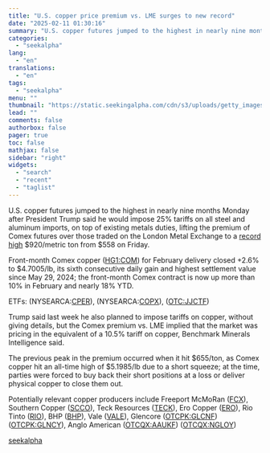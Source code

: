 ```yaml
---
title: "U.S. copper price premium vs. LME surges to new record"
date: "2025-02-11 01:30:16"
summary: "U.S. copper futures jumped to the highest in nearly nine months Monday after President Trump said he would impose 25% tariffs on all steel and aluminum imports, on top of existing metals duties, lifting the premium of Comex futures over those traded on the London Metal Exchange to a record..."
categories:
  - "seekalpha"
lang:
  - "en"
translations:
  - "en"
tags:
  - "seekalpha"
menu: ""
thumbnail: "https://static.seekingalpha.com/cdn/s3/uploads/getty_images/1255689471/image_1255689471.jpg"
lead: ""
comments: false
authorbox: false
pager: true
toc: false
mathjax: false
sidebar: "right"
widgets:
  - "search"
  - "recent"
  - "taglist"
---
```


U.S. copper futures jumped to the highest in nearly nine months Monday after President Trump said he would impose 25% tariffs on all steel and aluminum imports, on top of existing metals duties, lifting the premium of Comex futures over those traded on the London Metal Exchange to a [record high](https://www.reuters.com/markets/commodities/us-copper-price-premium-soars-record-after-trump-tariff-moves-2025-02-10/ "record high") $920/metric ton from $558 on Friday.

Front-month Comex copper ([HG1:COM](https://seekingalpha.com/symbol/HG1:COM "Copper Futures")) for February delivery closed +2.6% to $4.7005/lb, its sixth consecutive daily gain and highest settlement value since May 29, 2024; the front-month Comex contract is now up more than 10% in February and nearly 18% YTD.

ETFs: (NYSEARCA:[CPER](https://seekingalpha.com/symbol/CPER "United States Copper Index Fund, LP ETF")), (NYSEARCA:[COPX](https://seekingalpha.com/symbol/COPX "Global X Copper Miners ETF")), ([OTC:JJCTF](https://seekingalpha.com/symbol/JJCTF "iPath® Bloomberg Copper Subindex Total Return(<a href='https://seekingalpha.com/symbol/SM' title='SM Energy Company'>SM</a>) ETN"))

Trump said last week he also planned to impose tariffs on copper, without giving details, but the Comex premium vs. LME implied that the market was pricing in the equivalent of a 10.5% tariff on copper, Benchmark Minerals Intelligence said.

The previous peak in the premium occurred when it hit $655/ton, as Comex copper hit an all-time high of $5.1985/lb due to a short squeeze; at the time, parties were forced to buy back their short positions at a loss or deliver physical copper to close them out.

Potentially relevant copper producers include Freeport McMoRan ([FCX](https://seekingalpha.com/symbol/FCX "Freeport-McMoRan Inc.")), Southern Copper ([SCCO](https://seekingalpha.com/symbol/SCCO "Southern Copper Corporation")), Teck Resources ([TECK](https://seekingalpha.com/symbol/TECK "Teck Resources Limited")), Ero Copper ([ERO](https://seekingalpha.com/symbol/ERO "Ero Copper Corp.")), Rio Tinto ([RIO](https://seekingalpha.com/symbol/RIO "Rio Tinto Group")), BHP ([BHP](https://seekingalpha.com/symbol/BHP "BHP Group Limited")), Vale ([VALE](https://seekingalpha.com/symbol/VALE "Vale S.A.")), Glencore ([OTCPK:GLCNF](https://seekingalpha.com/symbol/GLCNF "Glencore plc")) ([OTCPK:GLNCY](https://seekingalpha.com/symbol/GLNCY "Glencore plc")), Anglo American ([OTCQX:AAUKF](https://seekingalpha.com/symbol/AAUKF "Anglo American plc")) ([OTCQX:NGLOY](https://seekingalpha.com/symbol/NGLOY "Anglo American plc ADR"))

[seekalpha](https://seekingalpha.com/news/4405858-u-s-copper-price-premium-vs-lme-surges-to-new-record)
